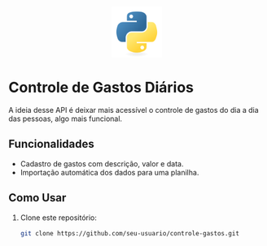 <div align="center">
  <img src="https://raw.githubusercontent.com/devicons/devicon/master/icons/python/python-original.svg" alt="Python" height="100">
</div>

# Controle de Gastos Diários

A ideia desse API é deixar mais acessível o controle de gastos do dia a dia das pessoas, algo mais funcional.

## Funcionalidades

- Cadastro de gastos com descrição, valor e data.
- Importação automática dos dados para uma planilha.

## Como Usar

1. Clone este repositório:

   ```bash
   git clone https://github.com/seu-usuario/controle-gastos.git
